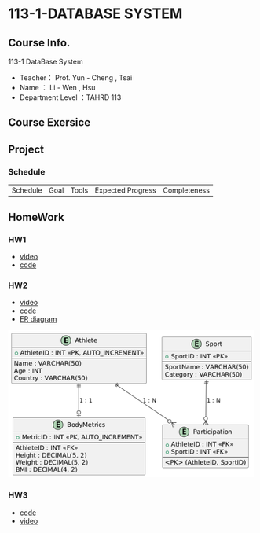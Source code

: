 # 113-1-DATABASE SYSTEM

## Course Info.
113-1 DataBase System
- Teacher： Prof. Yun - Cheng , Tsai
- Name ： Li - Wen , Hsu
- Department Level ：TAHRD 113 

## Course Exersice

## Project
### Schedule
<table>
    <tr>
        <td align="center">Schedule</td>
        <td align="center">Goal</td>
        <td align="center">Tools</td>
        <td align="center">Expected Progress</td>
        <td align="center">Completeness</td>
    </tr>
</table>

## HomeWork

### HW1
- [video](https://youtu.be/shA6_YcrDFU)
- [code](https://github.com/HSULW/113-1-DATABASE/tree/71600b38438c7e3efc8234564191ab808644f41a/HW1)

### HW2
- [video](https://youtu.be/Xc2hml0JuJk)
- [code](https://github.com/HSULW/113-1-DATABASE/tree/main/HW2)
- [ER diagram](https://github.com/HSULW/113-1-DATABASE/blob/ae876b86d118cb9d57553b9bb56e309ca4708828/HW2/ER%20diagram.png)
 <img src="HW2/ER diagram.png" alt="Logo" width="500" height="300">

### HW3
- [code](https://github.com/HSULW/113-1-DATABASE/tree/main/HW3)
- [video](https://youtu.be/1PtdqqqRlHI)
